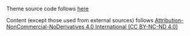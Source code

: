 Theme source code follows [here](https://github.com/st-wong/hugo-spectre-pixel-theme/blob/master/LICENSE.md)

Content (except those used from external sources) follows [Attribution-NonCommercial-NoDerivatives 4.0 International (CC BY-NC-ND 4.0)](https://creativecommons.org/licenses/by-nc-nd/4.0/)
